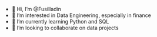 - 👋 Hi, I’m @Fusilladin
- 👀 I’m interested in Data Engineering, especially in finance
- 🌱 I’m currently learning Python and SQL
- 💞️ I’m looking to collaborate on data projects


